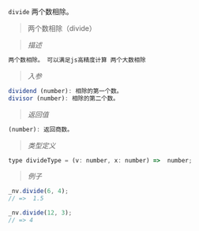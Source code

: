 `divide` 两个数相除。

> 两个数相除（divide）

> *描述*

```javascript
两个数相除。 可以满足js高精度计算 两个大数相除 
```

> *入参*

```javascript
dividend (number): 相除的第一个数。
divisor (number): 相除的第二个数。
```

> *返回值*

```javascript
(number): 返回商数。
```

> *类型定义*

```javascript
type divideType = (v: number, x: number) =>  number;
```

> *例子*


```javascript
_nv.divide(6, 4);
// =>  1.5
```
```javascript
_nv.divide(12, 3);
// => 4
```